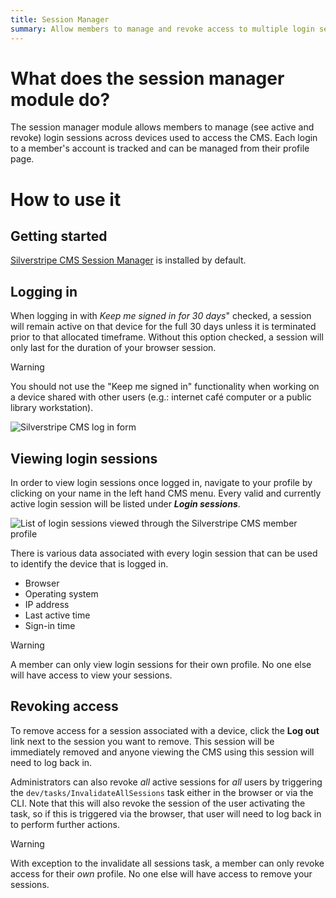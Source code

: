 ```yaml
---
title: Session Manager
summary: Allow members to manage and revoke access to multiple login sessions across devices.
---
```


# What does the session manager module do?

The session manager module allows members to manage (see active and revoke) login sessions across devices used to access the CMS. Each login to a member's account is tracked and can be managed from their profile page.

# How to use it

## Getting started

[Silverstripe CMS Session Manager](https://addons.silverstripe.org/add-ons/silverstripe/session-manager) is installed by default.

## Logging in

When logging in with *_Keep me signed in for 30 days_*" checked, a session will remain active on that device for the full 30 days unless it is terminated prior to that allocated timeframe. Without this option checked, a session will only last for the duration of your browser session.

> [!WARNING]
> You should not use the "Keep me signed in" functionality when working on a device shared with other users (e.g.: internet café computer or a public library workstation).

![Silverstripe CMS log in form](../_images/session-manager-logging-in.png)

## Viewing login sessions

In order to view login sessions once logged in, navigate to your profile by clicking on your name in the left hand CMS menu. Every valid and currently active login session will be listed under ***Login sessions***.

![List of login sessions viewed through the Silverstripe CMS member profile](../_images/session-manager-viewing-login-sessions.png)

There is various data associated with every login session that can be used to identify the device that is logged in.

* Browser
* Operating system
* IP address
* Last active time
* Sign-in time

> [!WARNING]
> A member can only view login sessions for their own profile. No one else will have access to view your sessions.

## Revoking access

To remove access for a session associated with a device, click the **Log out** link next to the session you want to remove. This session will be immediately removed and anyone viewing the CMS using this session will need to log back in.

Administrators can also revoke _all_ active sessions for _all_ users by triggering the `dev/tasks/InvalidateAllSessions` task either in the browser or via the CLI. Note that this will also revoke the session of the user activating the task, so if this is triggered via the browser, that user will need to log back in to perform further actions.

> [!WARNING]
> With exception to the invalidate all sessions task, a member can only revoke access for their _own_ profile. No one else will have access to remove your sessions.
